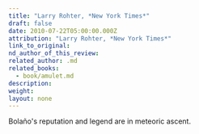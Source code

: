 ```yaml
---
title: "Larry Rohter, *New York Times*"
draft: false
date: 2010-07-22T05:00:00.000Z
attribution: "Larry Rohter, *New York Times*"
link_to_original:
nd_author_of_this_review:
related_author: .md
related_books:
  - book/amulet.md
description:
weight:
layout: none
---
```

Bolaño's reputation and legend are in meteoric ascent.

